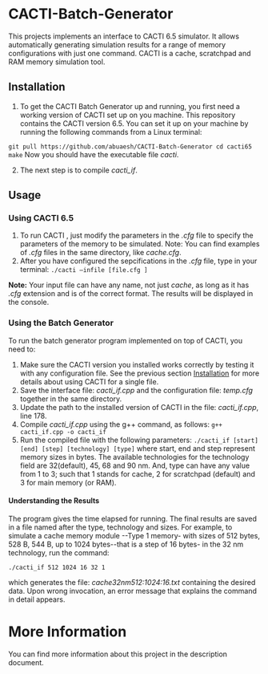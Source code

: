 # CACTI-Batch-Generator
This projects implements an interface to CACTI 6.5 simulator. It allows automatically generating simulation results for a range of memory configurations with just one command. CACTI is a cache, scratchpad and RAM memory simulation tool. 

## Installation

1. To get the CACTI Batch Generator up and running, you first need a working version of CACTI set up on you machine. This repository contains the CACTI version 6.5. You can set it up on your machine by running the following commands from a Linux terminal:

` git pull https://github.com/abuaesh/CACTI-Batch-Generator
cd cacti65
make
`
Now you should have the executable file _cacti_. 

2. The next step is to compile _cacti_if_. 

## Usage

### Using CACTI 6.5

1. To run CACTI , just modify the parameters in the _.cfg_ file to specify the parameters of the memory to be simulated. Note: You can find examples of _.cfg_ files in the same directory, like _cache.cfg_.
2. 	After you have configured the sepcifications in the _.cfg_ file, type in your terminal: 
`./cacti –infile [file.cfg ]`

**Note:** Your input file can have any name, not just _cache_, as long as it has _.cfg_ extension and is of the correct format. The results will be displayed in the console.

### Using the Batch Generator

To run the batch generator program implemented on top of CACTI, you need to:
1.	Make sure the CACTI version you installed works correctly by testing it with any configuration file. See the previous section [Installation]() for more details about using CACTI for a single file.
2.	Save the interface file: _cacti_if.cpp_ and the configuration file: _temp.cfg_ together in the same directory.
3.	Update the path to the installed version of CACTI in the file: _cacti_if.cpp_, line 178. 
4.	Compile _cacti_if.cpp_ using the g++ command, as follows: 
`g++ cacti_if.cpp -o cacti_if`
5.	Run the compiled file with the following parameters: 
`./cacti_if [start] [end] [step] [technology] [type]`
where start, end and step represent memory sizes in bytes. The available technologies for the technology field are 32(default), 45, 68 and 90 nm. And, type can have any value from 1 to 3; such that 1 stands for cache, 2 for scratchpad (default) and 3 for main memory (or RAM).

#### Understanding the Results
The program gives the time elapsed for running. The final results are saved in a file named after the type, technology and sizes. For example, to simulate a cache memory module --Type 1 memory- with sizes of 512 bytes, 528 B, 544 B, up to 1024 bytes--that is a step of 16 bytes- in the 32 nm technology, run the command:

 `./cacti_if 512 1024 16 32 1`
 
 which generates the file: _cache32nm512:1024:16.txt_ containing the desired data. Upon wrong invocation, an error message that explains the command in detail appears.  
 
 # More Information
 
 You can find more information about this project in the description document.



